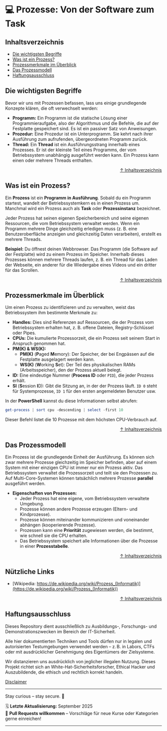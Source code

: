 # 💻 Prozesse: Von der Software zum Task

## Inhaltsverzeichnis
- [Die wichtigsten Begriffe](#die-wichtigsten-begriffe)
- [Was ist ein Prozess?](#was-ist-ein-prozess)
- [Prozessmerkmale im Überblick](#prozessmerkmale-im-überblick)
- [Das Prozessmodell](#das-prozessmodell)
- [Haftungsausschluss](#haftungsausschluss)



## Die wichtigsten Begriffe
Bevor wir uns mit Prozessen befassen, lass uns einige grundlegende Konzepte klären, die oft verwechselt werden:

- **Programm:** Ein Programm ist die statische Lösung einer Programmieraufgabe, also der Algorithmus und die Befehle, die auf der Festplatte gespeichert sind. Es ist ein passiver Satz von Anweisungen.
- **Prozedur:** Eine Prozedur ist ein Unterprogramm. Sie kehrt nach ihrer Ausführung zum aufrufenden, übergeordneten Programm zurück.
- **Thread:** Ein **Thread** ist ein Ausführungsstrang innerhalb eines Prozesses. Er ist der kleinste Teil eines Programms, der vom Betriebssystem unabhängig ausgeführt werden kann. Ein Prozess kann einen oder mehrere Threads enthalten.


<div align=right>

[↑ Inhaltsverzeichnis](#inhaltsverzeichnis)

</div>



## Was ist ein Prozess?

Ein **Prozess** ist ein **Programm in Ausführung**. Sobald du ein Programm startest, wandelt der Betriebssystemkern es in einen Prozess um. Manchmal wird ein Prozess auch als **Task** oder **Prozessinstanz** bezeichnet.

Jeder Prozess hat seinen eigenen Speicherbereich und seine eigenen Ressourcen, die vom Betriebssystem verwaltet werden. Wenn ein Programm mehrere Dinge gleichzeitig erledigen muss (z. B. eine Benutzeroberfläche anzeigen und gleichzeitig Daten verarbeiten), erstellt es mehrere Threads.

**Beispiel:** Du öffnest deinen Webbrowser. Das Programm (die Software auf der Festplatte) wird zu einem Prozess im Speicher. Innerhalb dieses Prozesses können mehrere Threads laufen, z. B. ein Thread für das Laden der Webseite, ein anderer für die Wiedergabe eines Videos und ein dritter für das Scrollen.


<div align=right>

[↑ Inhaltsverzeichnis](#inhaltsverzeichnis)

</div>



## Prozessmerkmale im Überblick
Um einen Prozess zu identifizieren und zu verwalten, weist das Betriebssystem ihm bestimmte Merkmale zu:

- **Handles:** Dies sind Referenzen auf Ressourcen, die der Prozess vom Betriebssystem erhalten hat, z. B. offene Dateien, Registry-Schlüssel oder Pipes.
- **CPUs:** Die kumulierte Prozessorzeit, die ein Prozess seit seinem Start in Anspruch genommen hat.
- **PM(K) & WS(K):**
    - **PM(K)** (**P**aged **M**emory): Der Speicher, der bei Engpässen auf die Festplatte ausgelagert werden kann.
    - **WS(K)** (**W**orking **S**et): Der Teil des physikalischen RAMs (Arbeitsspeicher), den der Prozess aktuell belegt.
- **ID:** Eine eindeutige Nummer (**Process ID** oder `PID`), die jeder Prozess erhält.
- **SI** (**S**ession **I**D): Gibt die Sitzung an, in der der Prozess läuft. `ID 0` steht für Systemprozesse, `ID 1` für den ersten angemeldeten Benutzer usw.

In der **PowerShell** kannst du diese Informationen selbst abrufen:
```powershell
get-process | sort cpu -descending | select -first 10
```

Dieser Befehl listet die 10 Prozesse mit dem höchsten CPU-Verbrauch auf.


<div align=right>

[↑ Inhaltsverzeichnis](#inhaltsverzeichnis)

</div>



## Das Prozessmodell
Ein Prozess ist die grundlegende Einheit der Ausführung. Es können sich zwar mehrere Prozesse gleichzeitig im Speicher befinden, aber auf einem System mit einer einzigen CPU ist immer nur ein Prozess aktiv. Das Betriebssystem verwaltet die Prozessorzeit und teilt sie den Prozessen zu. Auf Multi-Core-Systemen können tatsächlich mehrere Prozesse **parallel** ausgeführt werden.  

- **Eigenschaften von Prozessen:**
    - Jeder Prozess hat eine eigene, vom Betriebssystem verwaltete Umgebung.
    - Prozesse können andere Prozesse erzeugen (Eltern- und Kindprozesse).
    - Prozesse können miteinander kommunizieren und voneinander abhängen (kooperierende Prozesse).
    - Prozessen kann eine **Priorität** zugewiesen werden, die bestimmt, wie schnell sie die CPU erhalten.
    - Das Betriebssystem speichert alle Informationen über die Prozesse in einer **Prozesstabelle**.


<div align=right>

[↑ Inhaltsverzeichnis](#inhaltsverzeichnis)

</div>



## Nützliche Links
- [Wikipedia: https://de.wikipedia.org/wiki/Prozess_(Informatik)](https://de.wikipedia.org/wiki/Prozess_(Informatik))


<div align=right>

[↑ Inhaltsverzeichnis](#inhaltsverzeichnis)

</div>


## Haftungsausschluss

Dieses Repository dient ausschließlich zu Ausbildungs-, Forschungs- und Demonstrationszwecken im Bereich der IT-Sicherheit.

Alle hier dokumentierten Techniken und Tools dürfen nur in legalen und autorisierten Testumgebungen verwendet werden – z. B. in Labors, CTFs oder mit ausdrücklicher Genehmigung des Eigentümers der Zielsysteme.

Wir distanzieren uns ausdrücklich von jeglicher illegalen Nutzung.
Dieses Projekt richtet sich an White-Hat-Sicherheitsforscher, Ethical Hacker und Auszubildende, die ethisch und rechtlich korrekt handeln.

[Disclaimer](/00-disclaimer/disclaimer.md)

--- 



Stay curious – stay secure. 🔐

🗓️ **Letzte Aktualisierung:** September 2025  
🤝 **Pull Requests willkommen** – Vorschläge für neue Kurse oder Kategorien gerne einreichen!

---